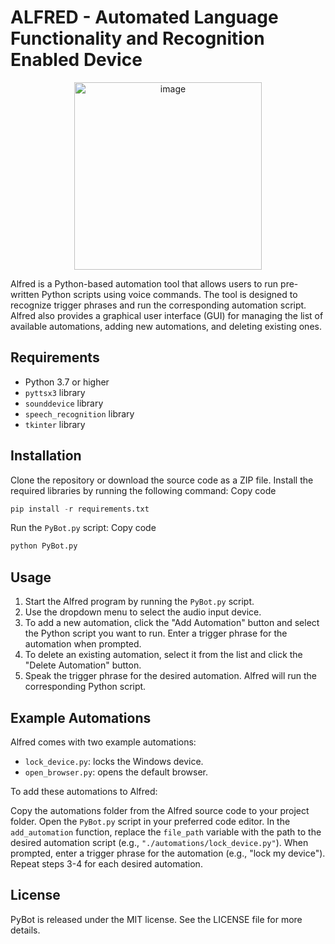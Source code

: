 # ALFRED - Automated Language Functionality and Recognition Enabled Device

<p align="center">
  <img src="https://justinmacgregor.me/assets/images/image03.png?v=612af41b" alt="image" height="300" />
</p>

Alfred is a Python-based automation tool that allows users to run pre-written Python scripts using voice commands. The tool is designed to recognize trigger phrases and run the corresponding automation script. Alfred also provides a graphical user interface (GUI) for managing the list of available automations, adding new automations, and deleting existing ones.

## Requirements
- Python 3.7 or higher
- `pyttsx3` library
- `sounddevice` library
- `speech_recognition` library
- `tkinter` library
## Installation
Clone the repository or download the source code as a ZIP file.
Install the required libraries by running the following command:
Copy code
```python
pip install -r requirements.txt
```
Run the `PyBot.py` script:
Copy code
```python
python PyBot.py
```
## Usage
1. Start the Alfred program by running the `PyBot.py` script.
2. Use the dropdown menu to select the audio input device.
3. To add a new automation, click the "Add Automation" button and select the Python script you want to run. Enter a trigger phrase for the automation when prompted.
4. To delete an existing automation, select it from the list and click the "Delete Automation" button.
5. Speak the trigger phrase for the desired automation. Alfred will run the corresponding Python script.
## Example Automations
Alfred comes with two example automations:

- `lock_device.py`: locks the Windows device.
- `open_browser.py`: opens the default browser.

To add these automations to Alfred:

Copy the automations folder from the Alfred source code to your project folder.
Open the `PyBot.py` script in your preferred code editor.
In the `add_automation` function, replace the `file_path` variable with the path to the desired automation script (e.g., `"./automations/lock_device.py"`).
When prompted, enter a trigger phrase for the automation (e.g., "lock my device").
Repeat steps 3-4 for each desired automation.
## License
PyBot is released under the MIT license. See the LICENSE file for more details.
